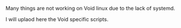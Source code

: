 Many things are not working on Void linux due to the lack of systemd.

I will uplaod here the Void specific scripts.
